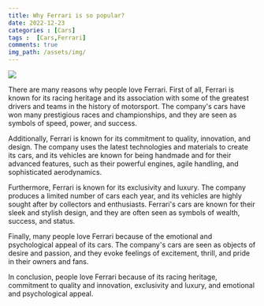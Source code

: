 ```yaml
---
title: Why Ferrari is so popular?
date: 2022-12-23
categories : [Cars]
tags :  [Cars,Ferrari]
comments: true
img_path: /assets/img/
---
```


<img src="ferrari.jpeg">

<script async src="https://pagead2.googlesyndication.com/pagead/js/adsbygoogle.js?client=ca-pub-2125431543426665"
     crossorigin="anonymous"></script>
<ins class="adsbygoogle"
     style="display:block; text-align:center;"
     data-ad-layout="in-article"
     data-ad-format="fluid"
     data-ad-client="ca-pub-2125431543426665"
     data-ad-slot="3654420654"></ins>
<script>
     (adsbygoogle = window.adsbygoogle || []).push({});
</script>

There are many reasons why people love Ferrari. First of all, Ferrari is known for its racing heritage and its association with some of the greatest drivers and teams in the history of motorsport. The company's cars have won many prestigious races and championships, and they are seen as symbols of speed, power, and success.

Additionally, Ferrari is known for its commitment to quality, innovation, and design. The company uses the latest technologies and materials to create its cars, and its vehicles are known for being handmade and for their advanced features, such as their powerful engines, agile handling, and sophisticated aerodynamics.

Furthermore, Ferrari is known for its exclusivity and luxury. The company produces a limited number of cars each year, and its vehicles are highly sought after by collectors and enthusiasts. Ferrari's cars are known for their sleek and stylish design, and they are often seen as symbols of wealth, success, and status.

Finally, many people love Ferrari because of the emotional and psychological appeal of its cars. The company's cars are seen as objects of desire and passion, and they evoke feelings of excitement, thrill, and pride in their owners and fans.

In conclusion, people love Ferrari because of its racing heritage, commitment to quality and innovation, exclusivity and luxury, and emotional and psychological appeal.